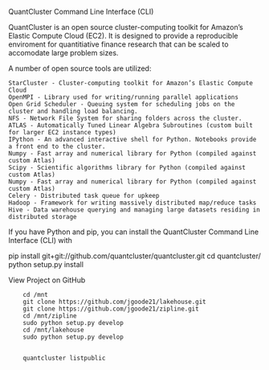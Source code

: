 
QuantCluster Command Line Interface (CLI)

QuantCluster is an open source cluster-computing toolkit for Amazon’s Elastic Compute Cloud (EC2). It is designed to provide a reproducible enviroment for quantitiative finance research that can be scaled to accomodate large problem sizes.

A number of open source tools are utilized:

    StarCluster - Cluster-computing toolkit for Amazon’s Elastic Compute Cloud
    OpenMPI - Library used for writing/running parallel applications
    Open Grid Scheduler - Queuing system for scheduling jobs on the cluster and handling load balancing.
    NFS - Network File System for sharing folders across the cluster.
    ATLAS - Automatically Tuned Linear Algebra Subroutines (custom built for larger EC2 instance types)
    IPython - An advanced interactive shell for Python. Notebooks provide a front end to the cluster.
    Numpy - Fast array and numerical library for Python (compiled against custom Atlas)
    Scipy - Scientific algorithms library for Python (compiled against custom Atlas)
    Numpy - Fast array and numerical library for Python (compiled against custom Atlas)
    Celery - Distributed task queue for upkeep
    Hadoop - Framework for writing massively distributed map/reduce tasks
    Hive - Data warehouse querying and managing large datasets residing in distributed storage

If you have Python and pip, you can install the QuantCluster Command Line Interface (CLI) with

pip install git+git://github.com/quantcluster/quantcluster.git
cd quantcluster/
python setup.py install

View Project on GitHub

        cd /mnt
        git clone https://github.com/jgoode21/lakehouse.git 
        git clone https://github.com/jgoode21/zipline.git
        cd /mnt/zipline
        sudo python setup.py develop
        cd /mnt/lakehouse
        sudo python setup.py develop


        quantcluster listpublic


